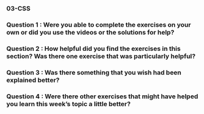 ### 03-CSS

### Question 1 : Were you able to complete the exercises on your own or did you use the videos or the solutions for help?

### Question 2 : How helpful did you find the exercises in this section? Was there one exercise that was particularly helpful?

### Question 3 : Was there something that you wish had been explained better?

### Question 4 : Were there other exercises that might have helped you learn this week’s topic a little better?